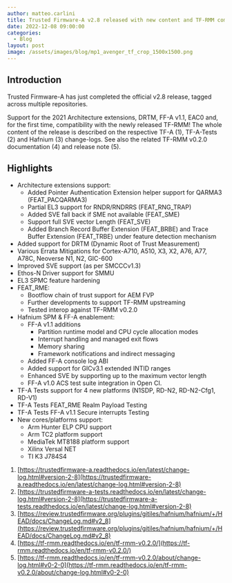 ```yaml
---
author: matteo.carlini
title: Trusted Firmware-A v2.8 released with new content and TF-RMM compatibility!
date: 2022-12-08 09:00:00
categories:
  - Blog
layout: post
image: /assets/images/blog/mp1_avenger_tf_crop_1500x1500.png
---
```


Introduction
------------
Trusted Firmware-A has just completed the official v2.8 release, tagged across multiple repositories.

Support for the 2021 Architecture extensions, DRTM, FF-A v1.1, EAC0 and, for the first time, compatibility with the newly released TF-RMM!
The whole content of the release is described on the respective TF-A (1), TF-A-Tests (2) and Hafnium (3) change-logs.
See also the related TF-RMM v0.2.0 documentation (4) and release note (5).

Highlights
------------
- Architecture extensions support:
   - Added Pointer Authentication Extension helper support for QARMA3 (FEAT_PACQARMA3)
   - Partial EL3 support for RNDR/RNDRRS (FEAT_RNG_TRAP)
   - Added SVE fall back if SME not available (FEAT_SME)
   - Support full SVE vector Length (FEAT_SVE)
   - Added Branch Record Buffer Extension (FEAT_BRBE) and Trace Buffer Extension (FEAT_TRBE) under feature detection mechanism
- Added support for DRTM (Dynamic Root of Trust Measurement)
- Various Errata Mitigations for Cortex-A710, A510, X3, X2, A76, A77, A78C, Neoverse N1, N2, GIC-600
- Improved SVE support (as per SMCCCv1.3)
- Ethos-N Driver support for SMMU
- EL3 SPMC feature hardening
- FEAT_RME:
   - Bootflow chain of trust support for AEM FVP
   - Further developments to support TF-RMM upstreaming
   - Tested interop against TF-RMM v0.2.0
- Hafnium SPM & FF-A enablement:
   - FF-A v1.1 additions
      - Partition runtime model and CPU cycle allocation modes
      - Interrupt handling and managed exit flows
      - Memory sharing
      - Framework notifications and indirect messaging
   - Added FF-A console log ABI
   - Added support for GICv3.1 extended INTID ranges
   - Enhanced SVE by supporting up to the maximum vector length 
   - FF-A v1.0 ACS test suite integration in Open CI.
- TF-A Tests support for 4 new platforms (N1SDP, RD-N2, RD-N2-Cfg1, RD-V1)
- TF-A Tests FEAT_RME Realm Payload Testing
- TF-A Tests FF-A v1.1 Secure interrupts Testing
- New cores/platforms support:
   - Arm Hunter ELP CPU support
   - Arm TC2 platform support
   - MediaTek MT8188 platform support
   - Xilinx Versal NET
   - TI K3 J784S4

1. [https://trustedfirmware-a.readthedocs.io/en/latest/change-log.html#version-2-8](https://trustedfirmware-a.readthedocs.io/en/latest/change-log.html#version-2-8)  
2. [https://trustedfirmware-a-tests.readthedocs.io/en/latest/change-log.html#version-2-8](https://trustedfirmware-a-tests.readthedocs.io/en/latest/change-log.html#version-2-8)  
3. [https://review.trustedfirmware.org/plugins/gitiles/hafnium/hafnium/+/HEAD/docs/ChangeLog.md#v2_8](https://review.trustedfirmware.org/plugins/gitiles/hafnium/hafnium/+/HEAD/docs/ChangeLog.md#v2_8)
4. [https://tf-rmm.readthedocs.io/en/tf-rmm-v0.2.0/](https://tf-rmm.readthedocs.io/en/tf-rmm-v0.2.0/)  
5. [https://tf-rmm.readthedocs.io/en/tf-rmm-v0.2.0/about/change-log.html#v0-2-0](https://tf-rmm.readthedocs.io/en/tf-rmm-v0.2.0/about/change-log.html#v0-2-0)
